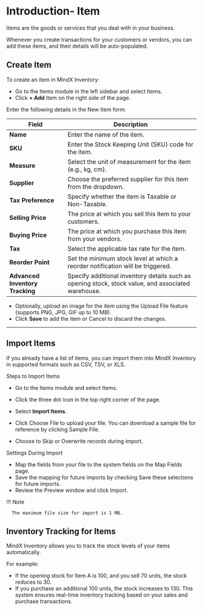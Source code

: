 # **Introduction- Item**

Items are the goods or services that you deal with in your business.

Whenever you create transactions for your customers or vendors, you can add these items, and their details will be auto-populated.

## **Create Item**

To create an item in MindX Inventory:

- Go to the Items module in the left sidebar and select Items.
- Click **+ Add** Item on the right side of the page.

Enter the following details in the New Item form:

| **Field**                       | **Description**                                                                                    |
| ------------------------------- | -------------------------------------------------------------------------------------------------- |
| **Name**                        | Enter the name of the item.                                                                        |
| **SKU**                         | Enter the Stock Keeping Unit (SKU) code for the item.                                              |
| **Measure**                     | Select the unit of measurement for the item (e.g., kg, cm).                                        |
| **Supplier**                    | Choose the preferred supplier for this item from the dropdown.                                     |
| **Tax Preference**              | Specify whether the item is Taxable or Non-Taxable.                                                |
| **Selling Price**               | The price at which you sell this item to your customers.                                           |
| **Buying Price**                | The price at which you purchase this item from your vendors.                                       |
| **Tax**                         | Select the applicable tax rate for the item.                                                       |
| **Reorder Point**               | Set the minimum stock level at which a reorder notification will be triggered.                     |
| **Advanced Inventory Tracking** | Specify additional inventory details such as opening stock, stock value, and associated warehouse. |

- Optionally, upload an image for the item using the Upload File feature (supports PNG, JPG, GIF up to 10 MB).
- Click **Save** to add the item or Cancel to discard the changes.

---

## **Import Items**

If you already have a list of items, you can import them into MindX Inventory in supported formats such as CSV, TSV, or XLS.

Steps to Import Items

- Go to the Items module and select Items.

- Click the three dot icon in the top right corner of the page.

- Select **Import Items**.

- Click Choose File to upload your file. You can download a sample file for reference by clicking Sample File.

- Choose to Skip or Overwrite records during import.

Settings During Import

- Map the fields from your file to the system fields on the Map Fields page.
- Save the mapping for future imports by checking Save these selections for future imports.
- Review the Preview window and click Import.

!!! Note

      The maximum file size for import is 1 MB.

## **Inventory Tracking for Items**

MindX Inventory allows you to track the stock levels of your items automatically.

For example:

- If the opening stock for Item A is 100, and you sell 70 units, the stock reduces to 30.
- If you purchase an additional 100 units, the stock increases to 130.
  This system ensures real-time inventory tracking based on your sales and purchase transactions.
